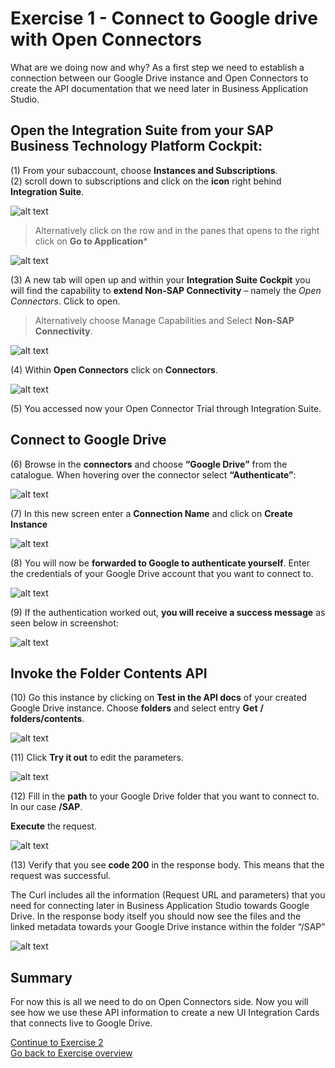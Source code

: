 # Exercise 1 - Connect to Google drive with Open Connectors

What are we doing now and why?  As a first step we need to establish a connection between our Google Drive instance and Open Connectors to create the API documentation that we need later in Business Application Studio.  



## Open the Integration Suite from your SAP Business Technology Platform Cockpit:

(1) From your subaccount, choose **Instances and Subscriptions**.      
(2) scroll down to subscriptions and click on the **icon** right behind **Integration Suite**.   


![alt text](/Exercises/Exercise1/OpenIntegrationSuite.png "OpenIntegrationSuite")   


> Alternatively click on the row and in the panes that opens to the right click on **Go to Application***   

![alt text](/Exercises/Exercise1/OpenIntegrationSuiteAlt.png "OpenIntegrationSuiteAlt")


(3) A new tab will open up and within your **Integration Suite Cockpit** you will find the capability to **extend Non-SAP Connectivity** – namely the _Open Connectors_. Click to open.

> Alternatively choose Manage Capabilities and Select **Non-SAP Connectivity**.

![alt text](/Exercises/Exercise1/OpenNonSAPIntegration.png "OpenNonSAPIntegration")

(4) Within **Open Connectors** click on **Connectors**.

![alt text](/Exercises/Exercise1/Connectors.png "Connectors")

(5) You accessed now your Open Connector Trial through Integration Suite.



## Connect to Google Drive

(6) Browse in the **connectors** and choose **“Google Drive”** from the catalogue. When hovering over the connector select **“Authenticate”**:

![alt text](/Exercises/Exercise1/GoogleDrive.png "GoogleDrive")

(7) In this new screen enter a **Connection Name** and click on **Create Instance**

![alt text](/Exercises/Exercise1/CreateInstance.png "CreateInstance")


(8) You will now be **forwarded to Google to authenticate yourself**. Enter the credentials of your Google Drive account that you want to connect to.

![alt text](/Exercises/Exercise1/AuthenticateGoogle.png "AuthenticateGoogle")


(9) If the authentication worked out, **you will receive a success message** as seen below in screenshot:

![alt text](/Exercises/Exercise1/SuccessFullConnection.png "SuccessFullConnection")



## Invoke the Folder Contents API

(10) Go this instance by clicking on **Test in the API docs** of your created Google Drive instance.
Choose **folders** and select entry **Get** **/ folders/contents**.

![alt text](/Exercises/Exercise1/InvokeFolderContents.png "InvokeFolderContents")

(11) Click **Try it out** to edit the parameters.

![alt text](/Exercises/Exercise1/TryOut.png "TryOut")

(12) Fill in the **path** to your Google Drive folder that you want to connect to. In our case **/SAP**.    

**Execute** the request.

![alt text](/Exercises/Exercise1/Execute.png "Execute")


(13) Verify that you see **code 200** in the response body. This means that the request was successful.

The Curl includes all the information (Request URL and parameters) that you need for connecting later in Business Application Studio towards Google Drive. In the response body itself you should now see the files and the linked metadata towards your Google Drive instance within the folder “/SAP”

![alt text](/Exercises/Exercise1/Response.png "Response")



## Summary
For now this is all we need to do on Open Connectors side. Now you will see how we use these API information to create a new UI Integration Cards that connects live to Google Drive.

[Continue to Exercise 2](/Exercises/Exercise2/readme.md)      
[Go back to Exercise overview](/readme.md)
